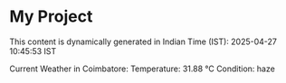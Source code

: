 # My Project

This content is dynamically generated in Indian Time (IST): 2025-04-27 10:45:53 IST


Current Weather in Coimbatore:
Temperature: 31.88 °C
Condition: haze
